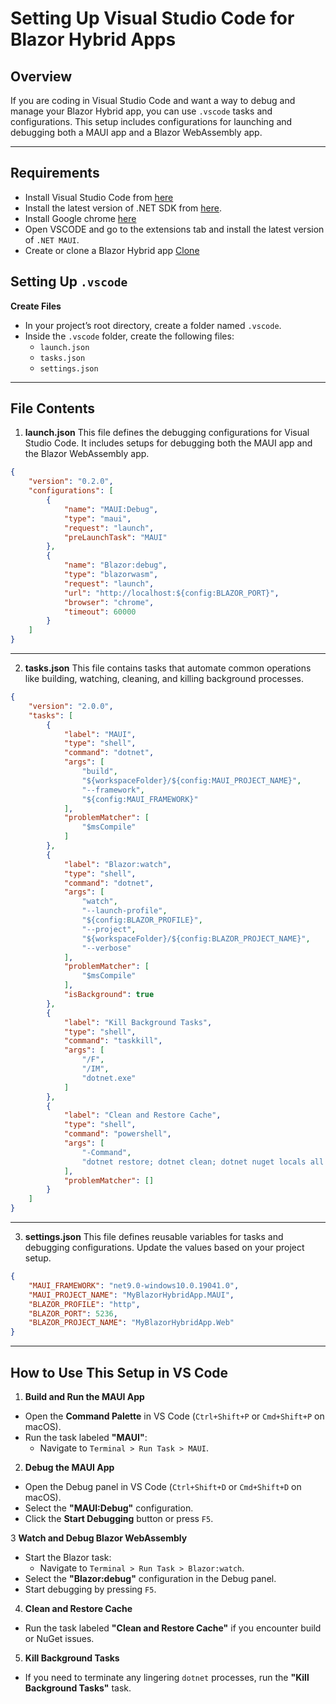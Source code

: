 # Setting Up Visual Studio Code for Blazor Hybrid Apps

## Overview
If you are coding in Visual Studio Code and want a way to debug and manage your Blazor Hybrid app, you can use `.vscode` tasks and configurations. This setup includes configurations for launching and debugging both a MAUI app and a Blazor WebAssembly app.

---

## Requirements
   - Install Visual Studio Code from [here](https://code.visualstudio.com/)
   - Install the latest version of .NET SDK from [here](https://dotnet.microsoft.com/en-us/download/dotnet).
   - Install Google chrome [here](https://google.com/chrome)
   - Open VSCODE and go to the extensions tab and install the latest version of `.NET MAUI`.
   - Create or clone a Blazor Hybrid app [Clone](https://github.com/JerryUrena/Set-Up-a-Blazor-Hybrid-Project-from-Scratch-with-MAUI-and-WebAssembly)


## Setting Up `.vscode`

**Create Files**
- In your project’s root directory, create a folder named `.vscode`.
- Inside the `.vscode` folder, create the following files:
  - `launch.json`
  - `tasks.json`
  - `settings.json`

---

## File Contents

1. **launch.json**
This file defines the debugging configurations for Visual Studio Code. It includes setups for debugging both the MAUI app and the Blazor WebAssembly app.

```json
{
    "version": "0.2.0",
    "configurations": [
        {
            "name": "MAUI:Debug",
            "type": "maui",
            "request": "launch",
            "preLaunchTask": "MAUI"
        },
        {
            "name": "Blazor:debug",
            "type": "blazorwasm",
            "request": "launch",
            "url": "http://localhost:${config:BLAZOR_PORT}",
            "browser": "chrome",
            "timeout": 60000
        }
    ]
}
```

---

2. **tasks.json**
This file contains tasks that automate common operations like building, watching, cleaning, and killing background processes.

```json
{
    "version": "2.0.0",
    "tasks": [
        {
            "label": "MAUI",
            "type": "shell",
            "command": "dotnet",
            "args": [
                "build",
                "${workspaceFolder}/${config:MAUI_PROJECT_NAME}",
                "--framework",
                "${config:MAUI_FRAMEWORK}"
            ],
            "problemMatcher": [
                "$msCompile"
            ]
        },
        {
            "label": "Blazor:watch",
            "type": "shell",
            "command": "dotnet",
            "args": [
                "watch",
                "--launch-profile",
                "${config:BLAZOR_PROFILE}",
                "--project",
                "${workspaceFolder}/${config:BLAZOR_PROJECT_NAME}",
                "--verbose"
            ],
            "problemMatcher": [
                "$msCompile"
            ],
            "isBackground": true
        },
        {
            "label": "Kill Background Tasks",
            "type": "shell",
            "command": "taskkill",
            "args": [
                "/F",
                "/IM",
                "dotnet.exe"
            ]
        },
        {
            "label": "Clean and Restore Cache",
            "type": "shell",
            "command": "powershell",
            "args": [
                "-Command",
                "dotnet restore; dotnet clean; dotnet nuget locals all --clear"
            ],
            "problemMatcher": []
        }
    ]
}
```

---

3. **settings.json**
This file defines reusable variables for tasks and debugging configurations. Update the values based on your project setup.

```json
{
    "MAUI_FRAMEWORK": "net9.0-windows10.0.19041.0",
    "MAUI_PROJECT_NAME": "MyBlazorHybridApp.MAUI",
    "BLAZOR_PROFILE": "http",
    "BLAZOR_PORT": 5236,
    "BLAZOR_PROJECT_NAME": "MyBlazorHybridApp.Web"
}
```

---

## How to Use This Setup in VS Code

1. **Build and Run the MAUI App**
- Open the **Command Palette** in VS Code (`Ctrl+Shift+P` or `Cmd+Shift+P` on macOS).
- Run the task labeled **"MAUI"**:
  - Navigate to `Terminal > Run Task > MAUI`.

2. **Debug the MAUI App**
- Open the Debug panel in VS Code (`Ctrl+Shift+D` or `Cmd+Shift+D` on macOS).
- Select the **"MAUI:Debug"** configuration.
- Click the **Start Debugging** button or press `F5`.

3 **Watch and Debug Blazor WebAssembly**
- Start the Blazor task:
  - Navigate to `Terminal > Run Task > Blazor:watch`.
- Select the **"Blazor:debug"** configuration in the Debug panel.
- Start debugging by pressing `F5`.

4. **Clean and Restore Cache**
- Run the task labeled **"Clean and Restore Cache"** if you encounter build or NuGet issues.

5. **Kill Background Tasks**
- If you need to terminate any lingering `dotnet` processes, run the **"Kill Background Tasks"** task.